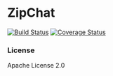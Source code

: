ZipChat
==================
[![Build Status](https://travis-ci.org/Kdoherty11/ZipChat.svg?branch=master)](https://travis-ci.org/Kdoherty11/ZipChat)
[![Coverage Status](https://coveralls.io/repos/Kdoherty11/ZipChat/badge.svg?branch=master&service=github)](https://coveralls.io/github/Kdoherty11/ZipChat?branch=master)


### License

Apache License 2.0